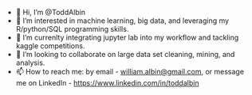 - 👋 Hi, I’m @ToddAlbin
- 👀 I’m interested in machine learning, big data, and leveraging my R/python/SQL programming skills.
- 🌱 I’m currenlty integrating jupyter lab into my workflow and tackling kaggle competitions.
- 💞️ I’m looking to collaborate on large data set cleaning, mining, and analysis.
- 📫 How to reach me: by email - william.albin@gmail.com, or message me on LinkedIn - https://www.linkedin.com/in/toddalbin

<!---
ToddAlbin/ToddAlbin is a ✨ special ✨ repository because its `README.md` (this file) appears on your GitHub profile.
You can click the Preview link to take a look at your changes.
--->

